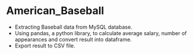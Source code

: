 # American_Baseball
- Extracting Baseball data from MySQL database.
- Using pandas, a python library, to calculate average salary, number of appearances and convert result into dataframe.
- Export result to CSV file.
